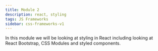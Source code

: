 ```yaml
---
title: Module 2
description: react, styling
tags: JS Frameworks
sidebar: css-frameworks-v1
---
```


In this module we will be looking at styling in React including looking at React Bootstrap, CSS Modules and styled components.
